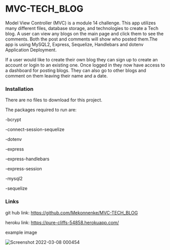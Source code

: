 # MVC-TECH_BLOG
Model View Controller (MVC) is a module 14 challenge. This app utilizes many different files, database storage, and technologies to create a Tech blog. A user can view any blogs on the main page and click them to see the comments. Both the post and comments will show who posted them.The app is using MySQL2, Express, Sequelize, Handlebars and dotenv
Application Deployment.

If a user would like to create their own blog they can sign up to create an account or login to an existing one. Once logged in they now have access to a dashboard for posting blogs. They can also go to other blogs and comment on them leaving their name and a date.

### Installation
There are no files to download for this project.

The packages required to run are:

-bcrypt

-connect-session-sequelize

-dotenv

-express

-express-handlebars

-express-session

-mysql2

-sequelize

### Links
git hub link: https://github.com/Mekonnenke/MVC-TECH_BLOG

heroku link: https://pure-cliffs-54858.herokuapp.com/


example image 


![Screenshot 2022-03-08 000454](https://user-images.githubusercontent.com/90818220/157170658-dfd1e8e3-d234-4e16-bf32-12f2ebbebd40.jpg)
